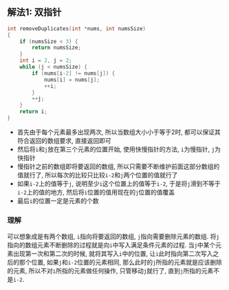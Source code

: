 ## 解法1: 双指针
```c
int removeDuplicates(int *nums, int numsSize)
{
    if (numsSize < 3) {
        return numsSize;
    }
    int i = 2, j = 2;
    while (j < numsSize) {
        if (nums[i-2] != nums[j]) {
            nums[i] = nums[j];
            ++i;
        }
        ++j;
    }
    return i;
}
```
- 首先由于每个元素最多出现两次, 所以当数组大小小于等于2时, 都可以保证其符合返回的数组要求, 直接返回即可
- 然后将`i`和`j`放在第三个元素的位置开始, 使用快慢指针的方法, `i`为慢指针, `j`为快指针
- 慢指针之前的数组即将要返回的数组, 所以只需要不断维护前面这部分数组的值就行了, 所以每次的比较只比较`i-2`和`j`两个位置的值就行了
- 如果`i-2`上的值等于`j`, 说明至少`i`这个位置上的值等于`i-2`, 于是将`j`滑到不等于`i-2`上的值的地方, 然后将`i`位置的值用现在的`j`位置的值覆盖
- 最后`i`的位置一定是元素的个数

### 理解
可以想象成是有两个数组, `i`指向将要返回的数组, `j`指向需要删除元素的数组. 将`j`指向的数组元素不断删除的过程就是向`i`中写入满足条件元素的过程.
当`j`中某个元素出现第一次和第二次的时候, 就将其写入`i`中的位置, 让`i`此时指向第二次写入之后的那个位置, 如果`j`和`i-2`位置的元素相同, 那么此时的`j`所指的元素就是应该删除的元素, 所以不对`i`所指的元素做任何操作, 只管移动`j`就行了, 直到`j`所指的元素不是`i-2`.